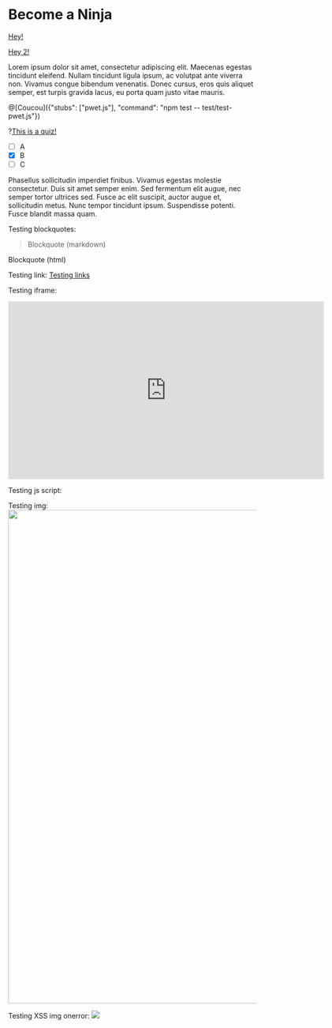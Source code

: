 # Become a Ninja

<a href="https://www.youtube.com/watch?v=2yrMGMyEWsE">Hey!</a>

<a href="&quot;><script>alert('XSS')</script><a &quot;">Hey 2!</a>

Lorem ipsum dolor sit amet, consectetur adipiscing elit. Maecenas egestas
tincidunt eleifend. Nullam tincidunt ligula ipsum, ac volutpat ante viverra
non. Vivamus congue bibendum venenatis. Donec cursus, eros quis aliquet
semper, est turpis gravida lacus, eu porta quam justo vitae mauris. 

@[Coucou]({"stubs": ["pwet.js"], "command": "npm test -- test/test-pwet.js"})

?[This is a quiz!](multiple)
- [ ] A
- [x] B
- [ ] C

Phasellus sollicitudin imperdiet finibus. Vivamus egestas molestie
consectetur. Duis sit amet semper enim. Sed fermentum elit augue, nec semper
tortor ultrices sed. Fusce ac elit suscipit, auctor augue et, sollicitudin
metus. Nunc tempor tincidunt ipsum. Suspendisse potenti. Fusce blandit massa
quam.

Testing blockquotes:
> Blockquote (markdown)

<bloquote>Blockquote (html)</bloquote>

Testing link:
<a href="http://www.google.com">Testing links</a>

Testing iframe:
<iframe id="player" type="text/html" width="640" height="360"
  src="http://www.youtube.com/embed/M7lc1UVf-VE?enablejsapi=1&origin=http://example.com"
  frameborder="0"></iframe>

Testing js script:
<script>alert('kikou')</script>

Testing img:
<img src="http://dreamatico.com/data_images/kitten/kitten-3.jpg" style="height: 1000px;">

Testing XSS img onerror:
<img src="http://gloubiboulga-codingame.jpg" onerror="window.alert('xss')">
